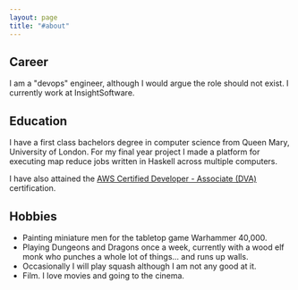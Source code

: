 ```yaml
---
layout: page
title: "#about"
---
```


## Career

I am a "devops" engineer, although I would argue the role should not exist. I currently work at InsightSoftware.

## Education

I have a first class bachelors degree in computer science from Queen Mary, University of London. For my final year project I made a platform for executing map reduce jobs written in Haskell across multiple computers.

I have also attained the [AWS Certified Developer - Associate (DVA)](https://www.certmetrics.com/amazon/public/badge.aspx?i=2&t=c&d=2018-11-28&ci=AWS00301012) certification.  

## Hobbies

* Painting miniature men for the tabletop game Warhammer 40,000.
* Playing Dungeons and Dragons once a week, currently with a wood elf monk who punches a whole lot of things... and runs up walls.
* Occasionally I will play squash although I am not any good at it.
* Film. I love movies and going to the cinema.
